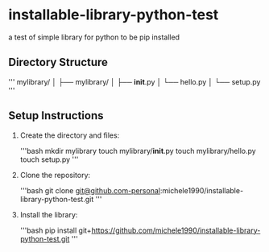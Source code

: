 # installable-library-python-test
a test of simple library for python to be pip installed 

## Directory Structure

\'''
mylibrary/
│
├── mylibrary/
│   ├── __init__.py
│   └── hello.py
│
└── setup.py
\'''

## Setup Instructions

1. Create the directory and files:

   \'''bash
   mkdir mylibrary
   touch mylibrary/__init__.py
   touch mylibrary/hello.py
   touch setup.py
   \'''

2. Clone the repository:

   \'''bash
   git clone git@github.com-personal:michele1990/installable-library-python-test.git
   \'''

3. Install the library:

   \'''bash
   pip install git+https://github.com/michele1990/installable-library-python-test.git
   \'''
